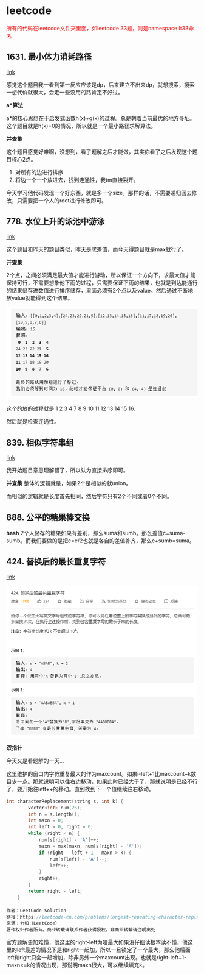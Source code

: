 # leetcode
<font color="red">所有的代码在leetcode文件夹里面，如leetcode 33题，则是namespace lt33命名</font>

## 1631. 最小体力消耗路径

[link](https://leetcode-cn.com/problems/path-with-minimum-effort/)

感觉这个题目我一看到第一反应应该是dp，后来建立不出来dp，就想搜索，搜索一想代价就很大，会走一些没用的路肯定不好过。

**a*算法**

a*的核心思想在于启发式函数h(x)+g(x)的过程。总是朝着当前最优的地方寻址。这个题目就是h(x)=0的情况，所以就是一个最小路径求解算法。

**并查集**

这个题目感觉好难啊，没想到，看了题解之后才能做，其实你看了之后发现这个题目核心2点。

1. 对所有的边进行排序
2. 将边一个一个放进去，找到连通性，我tm直接裂开。

今天学习他代码发现一个好东西，就是多一个size，那样的话，不需要递归回去修改，只需要把一个人的root进行修改即可。

## 778. 水位上升的泳池中游泳
[link](https://leetcode-cn.com/problems/swim-in-rising-water/)

这个题目和昨天的题目类似，昨天是求差值，而今天得题目就是max就行了。

**并查集**

2个点，之间必须满足最大值才能进行游动，所以保证一个方向下，求最大值才能保持可行，不需要想象他下雨的过程，只需要保证下雨的结果，也就是到达能通行的结果储存进数值进行排序储存，里面必须有2个点以及value。然后通过不断地放value就能得到这个结果。

![](img/1.png)

这个的放的过程就是
1 2 3 4 7 8 9 10 11 12 13 14 15 16.

然后就是检查连通性。

## 839. 相似字符串组

[link](https://leetcode-cn.com/problems/similar-string-groups/)

我开始题目意思理解错了，所以认为直接排序即可。

**并查集**
整体的逻辑就是，如果2个是相似的就union。

而相似的逻辑就是长度首先相同，然后字符只有2个不同或者0个不同。

## 888. 公平的糖果棒交换

**hash**
2个人储存的糖果如果有差别，那么suma和sumb。那么差值c=suma-sumb。而我们要做的是把c=c/2也就是各自的差值补齐，那么c+sumb=suma。

## 424. 替换后的最长重复字符

[link](https://leetcode-cn.com/problems/longest-repeating-character-replacement/)

![](img/2.png)

**双指针**

今天又是看题解的一天...

这里维护的窗口内字符重复最大的作为maxcount。如果i-left+1比maxcount+k数目少一点。那就说明可以往右边移动，如果此时已经大于了，那就说明是已经不行了，要开始往left++的移动。直到找到下一个值继续往右移动。

```c++
int characterReplacement(string s, int k) {
        vector<int> num(26);
        int n = s.length();
        int maxn = 0;
        int left = 0, right = 0;
        while (right < n) {
            num[s[right] - 'A']++;
            maxn = max(maxn, num[s[right] - 'A']);
            if (right - left + 1 - maxn > k) {
                num[s[left] - 'A']--;
                left++;
            }
            right++;
        }
        return right - left;
    }

作者：LeetCode-Solution
链接：https://leetcode-cn.com/problems/longest-repeating-character-replacement/solution/ti-huan-hou-de-zui-chang-zhong-fu-zi-fu-n6aza/
来源：力扣（LeetCode）
著作权归作者所有。商业转载请联系作者获得授权，非商业转载请注明出处
```
官方题解更加难懂，他这里的right-left为啥最大如果没仔细读根本读不懂，他这里的left最差的情况下是和right一起加，所以一旦锁定了一个最大，那么他后面left和right只会一起增加，除非另外一个maxcount出现。也就是right-left+1-maxn<=k的情况出现，那说明maxn很大，可以继续填充k。